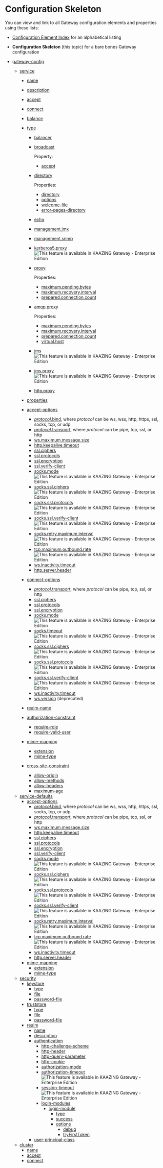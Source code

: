 Configuration Skeleton
============================================

You can view and link to all Gateway configuration elements and properties using these lists:

-   [Configuration Element Index](r_configure_gateway_element_index.md) for an alphabetical listing
-   **Configuration Skeleton** (this topic) for a bare bones Gateway configuration

-   [gateway-config](r_configure_gateway_gwconfig.md)
    -   [service](r_configure_gateway_service.md)
        -   [name](r_configure_gateway_service.md#service)
        -   [description](r_configure_gateway_service.md#service)
        -   [accept](r_configure_gateway_service.md#accept)
        -   [connect](r_configure_gateway_service.md#connect)
        -   [balance](r_configure_gateway_service.md#balance)
        -   [type](r_configure_gateway_service.md#type)
            -   [balancer](r_configure_gateway_service.md#balancer)
            -   [broadcast](r_configure_gateway_service.md#broadcast)

                Property:

                -   [accept](r_configure_gateway_service.md#broadcast)
            -   [directory](r_configure_gateway_service.md#directory)

                Properties:

                -   [directory](r_configure_gateway_service.md#directory)
                -   [options](r_configure_gateway_service.md#directory)
                -   [welcome-file](r_configure_gateway_service.md#directory)
                -   [error-pages-directory](r_configure_gateway_service.md#directory)
            -   [echo](r_configure_gateway_service.md#echo)
            -   [management.jmx](r_configure_gateway_service.md#managementjmx)
            -   [management.snmp](r_configure_gateway_service.md#managementsnmp)
            -   [kerberos5.proxy](r_configure_gateway_service.md#kerberos5proxy) ![This feature is available in KAAZING Gateway - Enterprise Edition](../images/enterprise-feature.png)
            -   [proxy](r_configure_gateway_service.md#proxy-amqpproxy-and-jmsproxy)

                Properties:

                -   [maximum.pending.bytes](r_configure_gateway_service.md#maximumpendingbytes)
                -   [maximum.recovery.interval](r_configure_gateway_service.md#maximumrecoveryinterval)
                -   [prepared.connection.count](r_configure_gateway_service.md#preparedconnectioncount)
            -   [amqp.proxy](r_configure_gateway_service.md#proxy-amqpproxy-and-jmsproxy)

                Properties:

                -   [maximum.pending.bytes](r_configure_gateway_service.md#maximumpendingbytes)
                -   [maximum.recovery.interval](r_configure_gateway_service.md#maximumrecoveryinterval)
                -   [prepared.connection.count](r_configure_gateway_service.md#preparedconnectioncount)
                -   [virtual.host](r_configure_gateway_service.md#virtualhost)

            -   [jms](r_conf_jms.md#jms) ![This feature is available in KAAZING Gateway - Enterprise Edition](../images/enterprise-feature.png) 
            -   [jms.proxy](r_conf_jms.md#jmsproxy)  ![This feature is available in KAAZING Gateway - Enterprise Edition](../images/enterprise-feature.png)
			-   [http.proxy](r_configure_gateway_service.md#httpproxy)

        -   [properties](r_configure_gateway_service.md#properties)
        -   [accept-options](r_configure_gateway_service.md#accept-options-and-connect-options)
            -   [*protocol*.bind](r_configure_gateway_service.md#protocolbind), where *protocol* can be ws, wss, http, https, ssl, socks, tcp, or udp
            -   [*protocol*.transport](r_configure_gateway_service.md#protocoltransport), where *protocol* can be pipe, tcp, ssl, or http
            -   [ws.maximum.message.size](r_configure_gateway_service.md#wsmaximummessagesize)
            -   [http.keepalive.timeout](r_configure_gateway_service.md#httpkeepalivetimeout)
            -   [ssl.ciphers](r_configure_gateway_service.md#sslciphers)
            -   [ssl.protocols](r_configure_gateway_service.md#sslprotocols-and-sockssslprotocols)
            -   [ssl.encryption](r_configure_gateway_service.md#sslencryption)
            -   [ssl.verify-client](r_configure_gateway_service.md#sslverify-client)
            -   [socks.mode](r_configure_gateway_service.md#socksmode) ![This feature is available in KAAZING Gateway - Enterprise Edition](../images/enterprise-feature.png)
            -   [socks.ssl.ciphers](r_configure_gateway_service.md#sockssslciphers) ![This feature is available in KAAZING Gateway - Enterprise Edition](../images/enterprise-feature.png)
            -   [socks.ssl.protocols](r_configure_gateway_service.md#sslprotocols-and-sockssslprotocols) ![This feature is available in KAAZING Gateway - Enterprise Edition](../images/enterprise-feature.png)
            -   [socks.ssl.verify-client](r_configure_gateway_service.md#sslverify-client) ![This feature is available in KAAZING Gateway - Enterprise Edition](../images/enterprise-feature.png)
            -   [socks.retry.maximum.interval](r_configure_gateway_service.md#socksretrymaximuminterval) ![This feature is available in KAAZING Gateway - Enterprise Edition](../images/enterprise-feature.png)
            -   [tcp.maximum.outbound.rate](r_configure_gateway_service.md#tcpmaximumoutboundrate) ![This feature is available in KAAZING Gateway - Enterprise Edition](../images/enterprise-feature.png)
            -   [ws.inactivity.timeout](r_configure_gateway_service.md#wsinactivitytimeout)
            -   [http.server.header](r_configure_gateway_service.md#httpserverheader)
        -   [connect-options](r_configure_gateway_service.md#accept-options-and-connect-options)
            -   [*protocol*.transport](r_configure_gateway_service.md#protocoltransport), where *protocol* can be pipe, tcp, ssl, or http
            -   [ssl.ciphers](r_configure_gateway_service.md#sslciphers)
            -   [ssl.protocols](r_configure_gateway_service.md#sslprotocols-and-sockssslprotocols)
            -   [ssl.encryption](r_configure_gateway_service.md#sslencryption)
            -   [socks.mode](r_configure_gateway_service.md#socksmode) ![This feature is available in KAAZING Gateway - Enterprise Edition](../images/enterprise-feature.png)
            -   [socks.timeout](r_configure_gateway_service.md#conn_sockstimeout) ![This feature is available in KAAZING Gateway - Enterprise Edition](../images/enterprise-feature.png)
            -   [socks.ssl.ciphers](r_configure_gateway_service.md#sockssslciphers) ![This feature is available in KAAZING Gateway - Enterprise Edition](../images/enterprise-feature.png)
            -   [socks.ssl.protocols](r_configure_gateway_service.md#sslprotocols-and-sockssslprotocols) ![This feature is available in KAAZING Gateway - Enterprise Edition](../images/enterprise-feature.png)
            -   [socks.ssl.verify-client](r_configure_gateway_service.md#sockssslverify-client) ![This feature is available in KAAZING Gateway - Enterprise Edition](../images/enterprise-feature.png)
            -   [ws.inactivity.timeout](r_configure_gateway_service.md#wsinactivitytimeout)
            -   [ws.version](r_configure_gateway_service.md#wsversion-deprecated) (deprecated)
        -   [realm-name](r_configure_gateway_service.md#realm-name)
        -   [authorization-constraint](r_configure_gateway_service.md#authorization-constraint)
            -   [require-role](r_configure_gateway_service.md#authorization-constraint)
            -   [require-valid-user](r_configure_gateway_service.md#authorization-constraint)
        -   [mime-mapping](r_configure_gateway_service.md#mime-mapping)
            -   [extension](r_configure_gateway_service_defaults.md#mime-mapping)
            -   [mime-type](r_configure_gateway_service_defaults.md#mime-mapping)
        -   [cross-site-constraint](r_configure_gateway_service.md#cross-site-constraint)
            -   [allow-origin](r_configure_gateway_service.md#cross-site-constraint)
            -   [allow-methods](r_configure_gateway_service.md#cross-site-constraint)
            -   [allow-headers](r_configure_gateway_service.md#cross-site-constraint)
            -   [maximum-age](r_configure_gateway_service.md#cross-site-constraint)
    -   [service-defaults](r_configure_gateway_service_defaults.md)
        -   [accept-options](r_configure_gateway_service_defaults.md#accept-options-service-defaults)
            -   [*protocol*.bind](r_configure_gateway_service.md#protocolbind), where *protocol* can be ws, wss, http, https, ssl, socks, tcp, or udp
            -   [*protocol*.transport](r_configure_gateway_service.md#protocoltransport), where *protocol* can be pipe, tcp, ssl, or http
            -   [ws.maximum.message.size](r_configure_gateway_service.md#wsmaximummessagesize)
            -   [http.keepalive.timeout](r_configure_gateway_service.md#httpkeepalivetimeout)
            -   [ssl.ciphers](r_configure_gateway_service.md#sslciphers)
            -   [ssl.protocols](r_configure_gateway_service.md#sslprotocols-and-sockssslprotocols)
            -   [ssl.encryption](r_configure_gateway_service.md#sslencryption)
            -   [ssl.verify-client](r_configure_gateway_service.md#sslverify-client)
            -   [socks.mode](r_configure_gateway_service.md#socksmode) ![This feature is available in KAAZING Gateway - Enterprise Edition](../images/enterprise-feature.png)
            -   [socks.ssl.ciphers](r_configure_gateway_service.md#sockssslciphers) ![This feature is available in KAAZING Gateway - Enterprise Edition](../images/enterprise-feature.png)
            -   [socks.ssl.protocols](r_configure_gateway_service.md#sslprotocols-and-sockssslprotocols) ![This feature is available in KAAZING Gateway - Enterprise Edition](../images/enterprise-feature.png)
            -   [socks.ssl.verify-client](r_configure_gateway_service.md#sockssslverify-client) ![This feature is available in KAAZING Gateway - Enterprise Edition](../images/enterprise-feature.png)
            -   [socks.retry.maximum.interval](r_configure_gateway_service.md#socksretrymaximuminterval) ![This feature is available in KAAZING Gateway - Enterprise Edition](../images/enterprise-feature.png)
            -   [tcp.maximum.outbound.rate](r_configure_gateway_service.md#tcpmaximumoutboundrate) ![This feature is available in KAAZING Gateway - Enterprise Edition](../images/enterprise-feature.png)
            -   [ws.inactivity.timeout](r_configure_gateway_service.md#wsinactivitytimeout)
            -   [http.server.header](r_configure_gateway_service.md#httpserverheader)
        -   [mime-mapping](r_configure_gateway_service_defaults.md#mime-mapping)
            -   [extension](r_configure_gateway_service_defaults.md#mime-mapping)
            -   [mime-type](r_configure_gateway_service_defaults.md#mime-mapping)
    -   [security](r_configure_gateway_security.md)
        -   [keystore](r_configure_gateway_security.md#keystore)
            -   [type](r_configure_gateway_security.md#keystore)
            -   [file](r_configure_gateway_security.md#keystore)
            -   [password-file](r_configure_gateway_security.md#keystore)
        -   [truststore](r_configure_gateway_security.md#truststore)
            -   [type](r_configure_gateway_security.md#truststore)
            -   [file](r_configure_gateway_security.md#truststore)
            -   [password-file](r_configure_gateway_security.md#truststore)
        -   [realm](r_configure_gateway_security.md#realm)
            -   [name](r_configure_gateway_security.md#realm)
            -   [description](r_configure_gateway_security.md#realm)
            -   [authentication](r_configure_gateway_security.md#authentication)
                -   [http-challenge-scheme](r_configure_gateway_security.md#authentication)
                -   [http-header](r_configure_gateway_security.md#authentication)
                -   [http-query-parameter](r_configure_gateway_security.md#authentication)
                -   [http-cookie](r_configure_gateway_security.md#authentication)
                -   [authorization-mode](r_configure_gateway_security.md#authentication)
                -   [authorization-timeout](r_configure_gateway_security.md#authentication) ![This feature is available in KAAZING Gateway - Enterprise Edition](../images/enterprise-feature.png)
                -   [session-timeout](r_configure_gateway_security.md#authentication) ![This feature is available in KAAZING Gateway - Enterprise Edition](../images/enterprise-feature.png)
                -   [login-modules](r_configure_gateway_security.md#authentication)
                    -   [login-module](r_configure_gateway_security.md#login-module)
                        -   [type](r_configure_gateway_security.md#login-module)
                        -   [success](r_configure_gateway_security.md#login-module)
                        -   [options](r_configure_gateway_security.md#options-login-module)
                            -   [debug](r_configure_gateway_security.md#options-login-module)
                            -   [tryFirstToken](r_configure_gateway_security.md#options-login-module)
            -   [user-principal-class](r_configure_gateway_security.md#realm)
    -   [cluster](r_configure_gateway_cluster.md)
        -   [name](r_configure_gateway_cluster.md#cluster)
        -   [accept](r_configure_gateway_cluster.md#cluster)
        -   [connect](r_configure_gateway_cluster.md#cluster)

